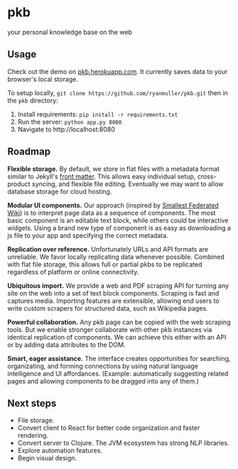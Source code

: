 # pkb

your personal knowledge base on the web

## Usage

Check out the demo on [pkb.herokuapp.com](http://pkb.herokuapp.com). It
currently saves data to your browser's local storage.

To setup locally, `git clone https://github.com/ryanmuller/pkb.git` then
in the `pkb` directory:

1. Install requirements: `pip install -r requirements.txt`
2. Run the server: `python app.py 8080`
3. Navigate to http://localhost:8080

## Roadmap

**Flexible storage.** By default, we store in flat files with a metadata
format similar to Jekyll's [front
matter](http://jekyllrb.com/docs/frontmatter/). This allows easy
individual setup, cross-product syncing, and flexible file editing.
Eventually we may want to allow database storage for cloud hosting.

**Modular UI components.** Our approach (inspired by [Smallest Federated
Wiki](https://github.com/WardCunningham/Smallest-Federated-Wiki)) is to
interpret page data as a sequence of components. The most basic
component is an editable text block, while others could be interactive
widgets. Using a brand new type of component is as easy as downloading a
js file to your app and specifying the correct metadata.

**Replication over reference.** Unfortunately URLs and API formats are
unreliable. We favor locally replicating data whenever possible.
Combined with flat file storage, this allows full or partial pkbs to be
replicated regardless of platform or online connectivity.

**Ubiquitous import.** We provide a web and PDF scraping API for turning
any site on the web into a set of text block components. Scraping is
fast and captures media. Importing features are extensible, allowing end
users to write custom scrapers for structured data, such as Wikipedia
pages.

**Powerful collaboration.** Any pkb page can be copied with the web
scraping tools. But we enable stronger collaborate with other pkb
instances via identical replication of components. We can achieve this
either with an API or by adding data attributes to the DOM.

**Smart, eager assistance.** The interface creates opportunities for
searching, organizating, and forming connections by using natural
language intelligence and UI affordances. (Example: automatically
suggesting related pages and allowing components to be dragged into any
of them.)

## Next steps

- File storage.
- Convert client to React for better code organization and faster
  rendering.
- Convert server to Clojure. The JVM ecosystem has strong NLP libraries.
- Explore automation features.
- Begin visual design.
